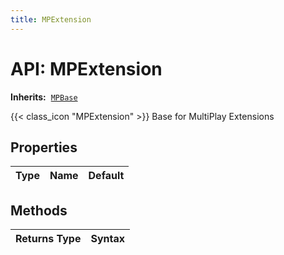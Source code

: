 ```yaml
---
title: MPExtension
---
```

    
# API: MPExtension

**Inherits:** <img src="/icons/MPBase.svg" class="class-icon" alt=""> [`MPBase`](/docs/api/MPBase)

{{< class_icon "MPExtension" >}} Base for MultiPlay Extensions



## Properties

| Type | Name | Default |
|---|---|---|


## Methods

| Returns Type | Syntax |
|---|---|
















